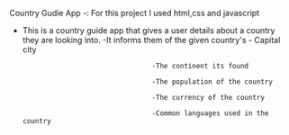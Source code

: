 Country Gudie App -:
  For this project I used html,css and javascript

  - This is a country guide app that gives a user details about a country they are looking into.
-It informs them of the given country's 
                                       - Capital city

                                        -The continent its found 

                                        -The population of the country

                                        -The currency of the country

                                        -Common languages used in the country

 